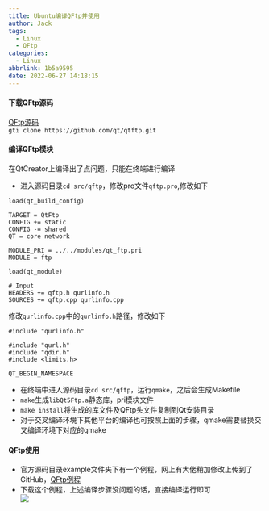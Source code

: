 ```yaml
---
title: Ubuntu编译QFtp并使用
author: Jack
tags:
  - Linux
  - QFtp
categories:
  - Linux
abbrlink: 1b5a9595
date: 2022-06-27 14:18:15
---
```


#### 下载QFtp源码
[QFtp源码](https://github.com/qt/qtftp.git)  
`gti clone https://github.com/qt/qtftp.git`

#### 编译QFtp模块
在QtCreator上编译出了点问题，只能在终端进行编译
+ 进入源码目录`cd src/qftp`，修改pro文件`qftp.pro`,修改如下
<!-- more -->
```
load(qt_build_config)

TARGET = QtFtp
CONFIG += static
CONFIG -= shared
QT = core network

MODULE_PRI = ../../modules/qt_ftp.pri
MODULE = ftp

load(qt_module)

# Input
HEADERS += qftp.h qurlinfo.h
SOURCES += qftp.cpp qurlinfo.cpp

```
修改`qurlinfo.cpp`中的`qurlinfo.h`路径，修改如下
```'
#include "qurlinfo.h"

#include "qurl.h"
#include "qdir.h"
#include <limits.h>

QT_BEGIN_NAMESPACE
```
+ 在终端中进入源码目录`cd src/qftp`，运行`qmake`，之后会生成Makefile
+ `make`生成`libQt5Ftp.a`静态库，pri模块文件
+ `make install`将生成的库文件及QFtp头文件复制到Qt安装目录
+ 对于交叉编译环境下其他平台的编译也可按照上面的步骤，qmake需要替换交叉编译环境下对应的qmake

#### QFtp使用
+ 官方源码目录example文件夹下有一个例程，网上有大佬稍加修改上传到了GitHub，[QFtp例程](https://github.com/chuanstudyup/QFtpExample.git)  
+ 下载这个例程，上述编译步骤没问题的话，直接编译运行即可  
![](https://cdn.jsdelivr.net/gh/JackHuang021/images@master/images20220627150335.png)